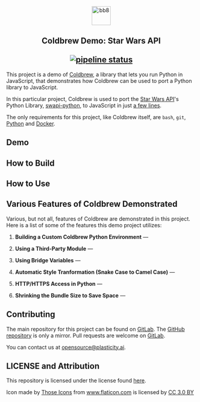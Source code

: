 <div align="center"><img src="https://gitlab.com/Plasticity/coldbrew-star-wars-api-demo/raw/master/images/logo.png" alt="bb8" height="50"></div>

## <div align="center">Coldbrew Demo: Star Wars API<br /><br />[![pipeline status](https://gitlab.com/Plasticity/coldbrew-star-wars-api-demo/badges/master/pipeline.svg)](https://gitlab.com/Plasticity/coldbrew-star-wars-api-demo/commits/master)</div>

This project is a demo of [Coldbrew](https://github.com/plasticityai/coldbrew), a library that lets you run Python in JavaScript, that demonstrates how Coldbrew can be used to port a Python library to JavaScript. 

In this particular project, Coldbrew is used to port the [Star Wars API](https://swapi.co/)'s Python Library, [swapi-python](https://github.com/phalt/swapi-python), to JavaScript in just [a few lines](/src/export.js).

The only requirements for this project, like Coldbrew itself, are `bash`, `git`, [Python](https://www.python.org/downloads/) and [Docker](https://www.docker.com/get-started).

## Demo

## How to Build

## How to Use

## Various Features of Coldbrew Demonstrated

Various, but not all, features of Coldbrew are demonstrated in this project. Here is a list of some of the features this demo project utilizes:

1. **Building a Custom Coldbrew Python Environment** —

2. **Using a Third-Party Module** —

3. **Using Bridge Variables** —

4. **Automatic Style Tranformation (Snake Case to Camel Case)** —

5. **HTTP/HTTPS Access in Python** —

6. **Shrinking the Bundle Size to Save Space** —

## Contributing
The main repository for this project can be found on [GitLab](https://gitlab.com/Plasticity/coldbrew-star-wars-api-demo). The [GitHub repository](https://github.com/plasticityai/coldbrew-star-wars-api-demo) is only a mirror. Pull requests are welcome on [GitLab](https://gitlab.com/Plasticity/coldbrew-star-wars-api-demo).

You can contact us at [opensource@plasticity.ai](mailto:opensource@plasticity.ai).


## LICENSE and Attribution

This repository is licensed under the license found [here](LICENSE.txt).

<div>Icon made by <a href="https://www.flaticon.com/authors/those-icons" title="Those Icons">Those Icons</a> from <a href="https://www.flaticon.com/"           title="Flaticon">www.flaticon.com</a> is licensed by <a href="http://creativecommons.org/licenses/by/3.0/"          title="Creative Commons BY 3.0" target="_blank">CC 3.0 BY</a></div>